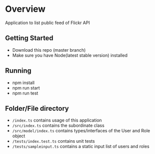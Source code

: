 # Overview

Application to list public feed of Flickr API

## Getting Started
- Download this repo (master branch)
- Make sure you have Node(latest stable version) installed

## Running
-   npm install
-   npm run start
-   npm run test

## Folder/File directory
- `/index.ts` contains usage of this application
- `/src/index.ts` contains the subordinate class
- `/src/model/index.ts` contains types/interfaces of the User and Role object
- `/tests/index.test.ts` contains unit tests
- `/tests/sampleinput.ts` contains a static input list of users and roles